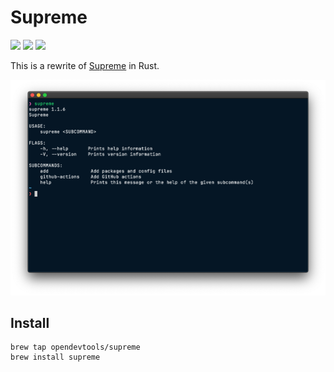 # Supreme

[![](https://github.com/opendevtools/supreme-rs/workflows/Release/badge.svg)](https://github.com/opendevtools/supreme-rs/actions?workflow=Release)
[![](https://meritbadge.herokuapp.com/supreme)](https://crates.io/crates/supreme)
[![](https://img.shields.io/crates/d/supreme.svg)](https://crates.io/crates/supreme)

This is a rewrite of [Supreme](https://github.com/opendevtools/supreme) in Rust.

![Screenshot of Supreme running in terminal](/docs/supreme.png)

## Install

```
brew tap opendevtools/supreme
brew install supreme
```
